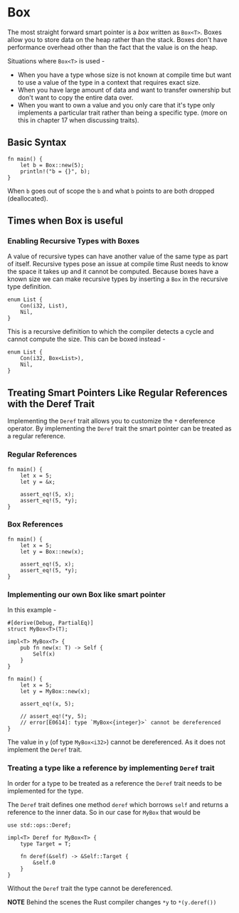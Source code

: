 # Box<T>

The most straight forward smart pointer is a _box_ written as `Box<T>`. Boxes allow you to store data on the heap rather than the stack. Boxes don't have performance overhead other than the fact that the value is on the heap.

Situations where `Box<T>` is used -

- When you have a type whose size is not known at compile time but want to use a value of the type in a context that requires exact size.
- When you have large amount of data and want to transfer ownership but don't want to copy the entire data over.
- When you want to own a value and you only care that it's type only implements a particular trait rather than being a specific type. (more on this in chapter 17 when discussing traits).

## Basic Syntax

```
fn main() {
    let b = Box::new(5);
    println!("b = {}", b);
}
```

When `b` goes out of scope the `b` and what `b` points to are both dropped (deallocated). 

## Times when Box<T> is useful

### Enabling Recursive Types with Boxes

A value of recursive types can have another value of the same type as part of itself. Recursive types pose an issue at compile time Rust needs to know the space it takes up and it cannot be computed. Because boxes have a known size we can make recursive types by inserting a `Box` in the recursive type definition.

```
enum List {
    Con(i32, List),
    Nil,
}
```

This is a recursive definition to which the compiler detects a cycle and cannot compute the size. This can be boxed instead -

```
enum List {
    Con(i32, Box<List>),
    Nil,
}
```

## Treating Smart Pointers Like Regular References with the Deref Trait

Implementing the `Deref` trait allows you to customize the `*` dereference operator. By implementing the `Deref` trait the smart pointer can be treated as a regular reference.

### Regular References

```
fn main() {
    let x = 5;
    let y = &x;

    assert_eq!(5, x);
    assert_eq!(5, *y);
}
```

### Box References

```
fn main() {
    let x = 5;
    let y = Box::new(x);

    assert_eq!(5, x);
    assert_eq!(5, *y);
}
```

### Implementing our own Box like smart pointer

In this example - 

```
#[derive(Debug, PartialEq)]
struct MyBox<T>(T);

impl<T> MyBox<T> {
    pub fn new(x: T) -> Self {
        Self(x)
    }
}

fn main() {
    let x = 5;
    let y = MyBox::new(x);

    assert_eq!(x, 5);

    // assert_eq!(*y, 5);
    // error[E0614]: type `MyBox<{integer}>` cannot be dereferenced
}
```

The value in `y` (of type `MyBox<i32>`) cannot be dereferenced. 
As it does not implement the `Deref` trait.

### Treating a type like a reference by implementing `Deref` trait

In order for a type to be treated as a reference the `Deref` trait needs to be implemented for the type.

The `Deref` trait defines one method `deref` which borrows `self` and 
returns a reference to the inner data. So in our case for `MyBox` that would be

```
use std::ops::Deref;

impl<T> Deref for MyBox<T> {
    type Target = T;

    fn deref(&self) -> &Self::Target {
    	&self.0
    }
}
```

Without the `Deref` trait the type cannot be dereferenced. 

**NOTE** Behind the scenes the Rust compiler changes `*y` to `*(y.deref())`
